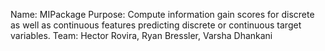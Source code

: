 Name: MIPackage
Purpose: Compute information gain scores for discrete as well as continuous features predicting discrete or continuous target variables. 
Team: Hector Rovira, Ryan Bressler, Varsha Dhankani
